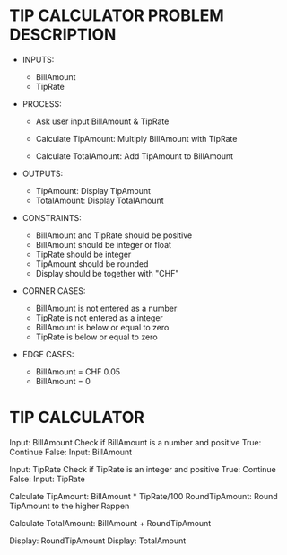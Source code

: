 # TIP CALCULATOR PROBLEM DESCRIPTION

- INPUTS:
  - BillAmount
  - TipRate

- PROCESS:
  - Ask user input BillAmount & TipRate
  - Calculate TipAmount: Multiply BillAmount with TipRate
  
  - Calculate TotalAmount: Add TipAmount to BillAmount

- OUTPUTS:
  - TipAmount: Display TipAmount
  - TotalAmount: Display TotalAmount

- CONSTRAINTS:
  - BillAmount and TipRate should be positive
  - BillAmount should be integer or float
  - TipRate should be integer
  - TipAmount should be rounded
  - Display should be together with "CHF"

- CORNER CASES:
  - BillAmount is not entered as a number
  - TipRate is not entered as a integer
  - BillAmount is below or equal to zero
  - TipRate is below or equal to zero

- EDGE CASES:
  - BillAmount = CHF 0.05
  - BillAmount = 0

# TIP CALCULATOR

Input: BillAmount
Check if BillAmount is a number and positive
True: Continue
False: Input: BillAmount

Input: TipRate
Check if TipRate is an integer and positive
True: Continue
False: Input: TipRate

Calculate TipAmount: BillAmount * TipRate/100
RoundTipAmount: Round TipAmount to the higher Rappen

Calculate TotalAmount: BillAmount + RoundTipAmount

Display: RoundTipAmount
Display: TotalAmount

